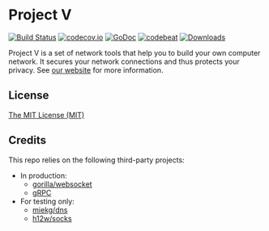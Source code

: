 # Project V

[![Build Status][1]][2] [![codecov.io][3]][4] [![GoDoc][5]][6] [![codebeat][7]][8] [![Downloads][9]][10]

[1]: https://dev.azure.com/tutacc/core/_apis/build/status/tutacc.core "Build Status badge"
[2]: https://dev.azure.com/tutacc/core/_build/latest?definitionId=1 "Azure Build Status"
[3]: https://codecov.io/github/tutacc/tutacc-core/coverage.svg?branch=master "Coverage badge"
[4]: https://codecov.io/github/tutacc/tutacc-core?branch=master "Codecov Status"
[5]: https://godoc.org/github.com/tutacc/tutacc-core?status.svg "GoDoc badge"
[6]: https://godoc.org/github.com/tutacc/tutacc-core "GoDoc"
[7]: https://codebeat.co/badges/f2354ca8-3e24-463d-a2e3-159af73b2477 "Codebeat badge"
[8]: https://codebeat.co/projects/github-com-tutacc-tutacc-core-master "Codebeat"
[9]: https://img.shields.io/github/downloads/tutacc/tutacc-core/total.svg "All releases badge"
[10]: https://github.com/tutacc/tutacc-core/releases/ "All releases number"

Project V is a set of network tools that help you to build your own computer network. It secures your network connections and thus protects your privacy. See [our website](https://www.v2fly.org/) for more information.

## License

[The MIT License (MIT)](https://raw.githubusercontent.com/tutacc/tutacc-core/master/LICENSE)

## Credits

This repo relies on the following third-party projects:

* In production:
  * [gorilla/websocket](https://github.com/gorilla/websocket)
  * [gRPC](https://google.golang.org/grpc)
* For testing only:
  * [miekg/dns](https://github.com/miekg/dns)
  * [h12w/socks](https://github.com/h12w/socks)
